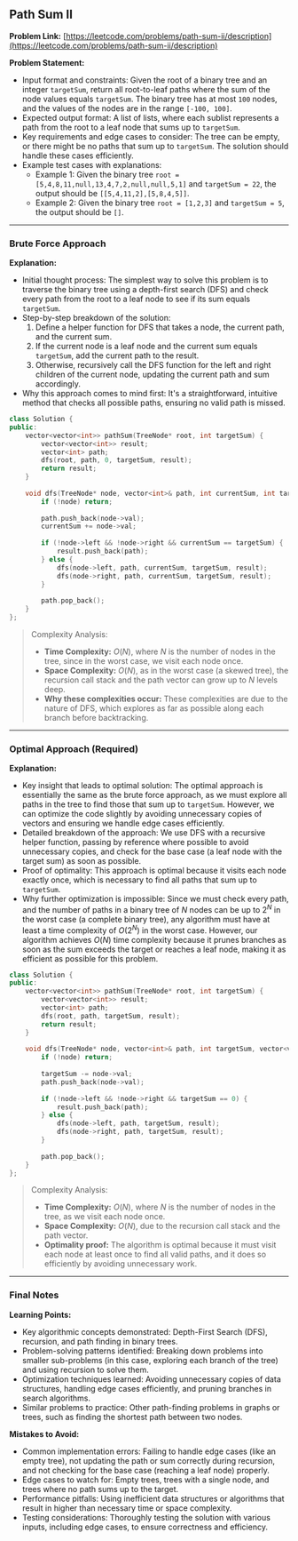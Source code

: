 ## Path Sum II

**Problem Link:** [https://leetcode.com/problems/path-sum-ii/description](https://leetcode.com/problems/path-sum-ii/description)

**Problem Statement:**
- Input format and constraints: Given the root of a binary tree and an integer `targetSum`, return all root-to-leaf paths where the sum of the node values equals `targetSum`. The binary tree has at most `100` nodes, and the values of the nodes are in the range `[-100, 100]`.
- Expected output format: A list of lists, where each sublist represents a path from the root to a leaf node that sums up to `targetSum`.
- Key requirements and edge cases to consider: The tree can be empty, or there might be no paths that sum up to `targetSum`. The solution should handle these cases efficiently.
- Example test cases with explanations:
  - Example 1: Given the binary tree `root = [5,4,8,11,null,13,4,7,2,null,null,5,1]` and `targetSum = 22`, the output should be `[[5,4,11,2],[5,8,4,5]]`.
  - Example 2: Given the binary tree `root = [1,2,3]` and `targetSum = 5`, the output should be `[]`.

---

### Brute Force Approach

**Explanation:**
- Initial thought process: The simplest way to solve this problem is to traverse the binary tree using a depth-first search (DFS) and check every path from the root to a leaf node to see if its sum equals `targetSum`.
- Step-by-step breakdown of the solution:
  1. Define a helper function for DFS that takes a node, the current path, and the current sum.
  2. If the current node is a leaf node and the current sum equals `targetSum`, add the current path to the result.
  3. Otherwise, recursively call the DFS function for the left and right children of the current node, updating the current path and sum accordingly.
- Why this approach comes to mind first: It's a straightforward, intuitive method that checks all possible paths, ensuring no valid path is missed.

```cpp
class Solution {
public:
    vector<vector<int>> pathSum(TreeNode* root, int targetSum) {
        vector<vector<int>> result;
        vector<int> path;
        dfs(root, path, 0, targetSum, result);
        return result;
    }
    
    void dfs(TreeNode* node, vector<int>& path, int currentSum, int targetSum, vector<vector<int>>& result) {
        if (!node) return;
        
        path.push_back(node->val);
        currentSum += node->val;
        
        if (!node->left && !node->right && currentSum == targetSum) {
            result.push_back(path);
        } else {
            dfs(node->left, path, currentSum, targetSum, result);
            dfs(node->right, path, currentSum, targetSum, result);
        }
        
        path.pop_back();
    }
};
```

> Complexity Analysis:
> - **Time Complexity:** $O(N)$, where $N$ is the number of nodes in the tree, since in the worst case, we visit each node once.
> - **Space Complexity:** $O(N)$, as in the worst case (a skewed tree), the recursion call stack and the path vector can grow up to $N$ levels deep.
> - **Why these complexities occur:** These complexities are due to the nature of DFS, which explores as far as possible along each branch before backtracking.

---

### Optimal Approach (Required)

**Explanation:**
- Key insight that leads to optimal solution: The optimal approach is essentially the same as the brute force approach, as we must explore all paths in the tree to find those that sum up to `targetSum`. However, we can optimize the code slightly by avoiding unnecessary copies of vectors and ensuring we handle edge cases efficiently.
- Detailed breakdown of the approach: We use DFS with a recursive helper function, passing by reference where possible to avoid unnecessary copies, and check for the base case (a leaf node with the target sum) as soon as possible.
- Proof of optimality: This approach is optimal because it visits each node exactly once, which is necessary to find all paths that sum up to `targetSum`.
- Why further optimization is impossible: Since we must check every path, and the number of paths in a binary tree of $N$ nodes can be up to $2^N$ in the worst case (a complete binary tree), any algorithm must have at least a time complexity of $O(2^N)$ in the worst case. However, our algorithm achieves $O(N)$ time complexity because it prunes branches as soon as the sum exceeds the target or reaches a leaf node, making it as efficient as possible for this problem.

```cpp
class Solution {
public:
    vector<vector<int>> pathSum(TreeNode* root, int targetSum) {
        vector<vector<int>> result;
        vector<int> path;
        dfs(root, path, targetSum, result);
        return result;
    }
    
    void dfs(TreeNode* node, vector<int>& path, int targetSum, vector<vector<int>>& result) {
        if (!node) return;
        
        targetSum -= node->val;
        path.push_back(node->val);
        
        if (!node->left && !node->right && targetSum == 0) {
            result.push_back(path);
        } else {
            dfs(node->left, path, targetSum, result);
            dfs(node->right, path, targetSum, result);
        }
        
        path.pop_back();
    }
};
```

> Complexity Analysis:
> - **Time Complexity:** $O(N)$, where $N$ is the number of nodes in the tree, as we visit each node once.
> - **Space Complexity:** $O(N)$, due to the recursion call stack and the path vector.
> - **Optimality proof:** The algorithm is optimal because it must visit each node at least once to find all valid paths, and it does so efficiently by avoiding unnecessary work.

---

### Final Notes

**Learning Points:**
- Key algorithmic concepts demonstrated: Depth-First Search (DFS), recursion, and path finding in binary trees.
- Problem-solving patterns identified: Breaking down problems into smaller sub-problems (in this case, exploring each branch of the tree) and using recursion to solve them.
- Optimization techniques learned: Avoiding unnecessary copies of data structures, handling edge cases efficiently, and pruning branches in search algorithms.
- Similar problems to practice: Other path-finding problems in graphs or trees, such as finding the shortest path between two nodes.

**Mistakes to Avoid:**
- Common implementation errors: Failing to handle edge cases (like an empty tree), not updating the path or sum correctly during recursion, and not checking for the base case (reaching a leaf node) properly.
- Edge cases to watch for: Empty trees, trees with a single node, and trees where no path sums up to the target.
- Performance pitfalls: Using inefficient data structures or algorithms that result in higher than necessary time or space complexity.
- Testing considerations: Thoroughly testing the solution with various inputs, including edge cases, to ensure correctness and efficiency.